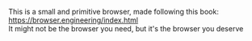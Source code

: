 This is a small and primitive browser, made following this book: https://browser.engineering/index.html  
It might not be the browser you need, but it's the browser you deserve
